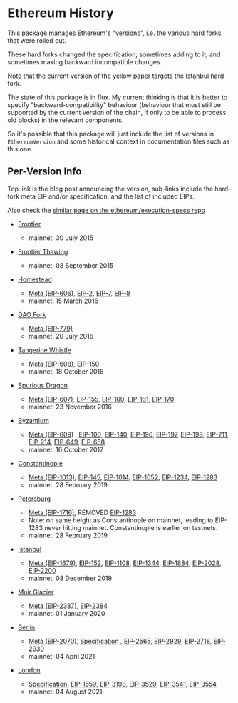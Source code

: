 # Ethereum History

This package manages Ethereum's "versions", i.e. the various hard forks that were rolled out.

These hard forks changed the specification, sometimes adding to it, and sometimes making backward
incompatible changes.

Note that the current version of the yellow paper targets the Istanbul hard fork.

The state of this package is in flux. My current thinking is that it is better to specify
"backward-compatibility" behaviour (behaviour that must still be supported by the current version
of the chain, if only to be able to process old blocks) in the relevant components.

So it's possible that this package will just include the list of versions in `EthereumVersion`
and some historical context in documentation files such as this one.

## Per-Version Info

Top link is the blog post announcing the version, sub-links include the hard-fork meta EIP and/or
specification, and the list of included EIPs.

Also check the [similar page on the ethereum/execution-specs repo](https://github.com/ethereum/execution-specs/blob/master/README.md)

- [Frontier](https://blog.ethereum.org/2015/07/22/frontier-is-coming-what-to-expect-and-how-to-prepare/)
    - mainnet: 30 July 2015

- [Frontier Thawing](https://blog.ethereum.org/2015/08/04/the-thawing-frontier/)
    - mainnet: 08 September 2015

- [Homestead](https://blog.ethereum.org/2016/02/29/homestead-release/)
  - [Meta (EIP-606)](https://eips.ethereum.org/EIPS/eip-606),
    [EIP-2](https://eips.ethereum.org/EIPS/eip-2),
    [EIP-7](https://eips.ethereum.org/EIPS/eip-7),
    [EIP-8](https://eips.ethereum.org/EIPS/eip-8)
  - mainnet: 15 March 2016

- [DAO Fork](https://blog.ethereum.org/2016/07/20/hard-fork-completed/)
  - [Meta (EIP-779)](https://eips.ethereum.org/EIPS/eip-779)
  - mainnet: 20 July 2016

- [Tangerine Whistle](https://blog.ethereum.org/2016/10/18/faq-upcoming-ethereum-hard-fork/)
  - [Meta (EIP-608)](https://eips.ethereum.org/EIPS/eip-608),
    [EIP-150](https://eips.ethereum.org/EIPS/eip-150)
  - mainnet: 18 October 2016

- [Spurious Dragon](https://blog.ethereum.org/2016/11/18/hard-fork-no-4-spurious-dragon/)
  - [Meta (EIP-607)](https://eips.ethereum.org/EIPS/eip-607),
    [EIP-155](https://eips.ethereum.org/EIPS//155),
    [EIP-160](https://eips.ethereum.org/EIPS//160),
    [EIP-161](https://eips.ethereum.org/EIPS//161),
    [EIP-170](https://eips.ethereum.org/EIPS//170)
  - mainnet: 23 November 2016

- [Byzantium](https://blog.ethereum.org/2017/10/12/byzantium-hf-announcement/)
  - [Meta (EIP-609)](https://eips.ethereum.org/EIPS/eip-609) ,
    [EIP-100](https://eips.ethereum.org/EIPS/100),
    [EIP-140](https://eips.ethereum.org/EIPS/140),
    [EIP-196](https://eips.ethereum.org/EIPS/196),
    [EIP-197](https://eips.ethereum.org/EIPS/197),
    [EIP-198](https://eips.ethereum.org/EIPS/198),
    [EIP-211](https://eips.ethereum.org/EIPS/211),
    [EIP-214](https://eips.ethereum.org/EIPS/214),
    [EIP-649](https://eips.ethereum.org/EIPS/649),
    [EIP-658](https://eips.ethereum.org/EIPS/658)
  - mainnet: 16 October 2017

- [Constantinople](https://blog.ethereum.org/2019/02/22/ethereum-constantinople-st-petersburg-upgrade-announcement/)
  - [Meta (EIP-1013)](https://eips.ethereum.org/EIPS/eip-1013),
    [EIP-145](https://eips.ethereum.org/EIPS/eip-145),
    [EIP-1014](https://eips.ethereum.org/EIPS/eip-1014),
    [EIP-1052](https://eips.ethereum.org/EIPS/eip-1052),
    [EIP-1234](https://eips.ethereum.org/EIPS/eip-1234),
    [EIP-1283](https://eips.ethereum.org/EIPS/eip-1283)
  - mainnet: 28 February 2019

- [Petersburg](https://blog.ethereum.org/2019/02/22/ethereum-constantinople-st-petersburg-upgrade-announcement/)
  - [Meta (EIP-1716)](https://eips.ethereum.org/EIPS/eip-1716),
    REMOVED [EIP-1283](https://eips.ethereum.org/EIPS/eip-1283)
  - Note: on same height as Constantinople on mainnet, leading to EIP-1283 never hitting mainnet.
    Constantinople is earlier on testnets.
  - mainnet: 28 February 2019

- [Istanbul](https://blog.ethereum.org/2019/11/20/ethereum-istanbul-upgrade-announcement/)
  - [Meta (EIP-1679)](https://eips.ethereum.org/EIPS/eip-1679),
    [EIP-152](https://eips.ethereum.org/EIPS/eip-152),
    [EIP-1108](https://eips.ethereum.org/EIPS/eip-1108),
    [EIP-1344](https://eips.ethereum.org/EIPS/eip-1344),
    [EIP-1884](https://eips.ethereum.org/EIPS/eip-1884),
    [EIP-2028](https://eips.ethereum.org/EIPS/eip-2028),
    [EIP-2200](https://eips.ethereum.org/EIPS/eip-2200)
  - mainnet: 08 December 2019

- [Muir Glacier](https://blog.ethereum.org/2019/12/23/ethereum-muir-glacier-upgrade-announcement/)
  - [Meta (EIP-2387)](https://eips.ethereum.org/EIPS/eip-2387),
    [EIP-2384](https://eips.ethereum.org/EIPS/eip-2384)
  - mainnet: 01 January 2020

- [Berlin](https://blog.ethereum.org/2021/03/08/ethereum-berlin-upgrade-announcement/)
  - [Meta (EIP-2070)](https://eips.ethereum.org/EIPS/eip-2070),
    [Specification](https://github.com/ethereum/eth1.0-specs/blob/master/network-upgrades/mainnet-upgrades/berlin.md) ,
    [EIP-2565](https://eips.ethereum.org/EIPS/eip-2565),
    [EIP-2929](https://eips.ethereum.org/EIPS/eip-2929),
    [EIP-2718](https://eips.ethereum.org/EIPS/eip-2718),
    [EIP-2930](https://eips.ethereum.org/EIPS/eip-2930)
  - mainnet: 04 April 2021

- [London](https://blog.ethereum.org/2021/07/15/london-mainnet-announcement/)
  - [Specification](https://github.com/ethereum/eth1.0-specs/blob/master/network-upgrades/mainnet-upgrades/london.md),
    [EIP-1559](https://eips.ethereum.org/EIPS/eip-1559),
    [EIP-3198](https://eips.ethereum.org/EIPS/eip-3198),
    [EIP-3529](https://eips.ethereum.org/EIPS/eip-3529),
    [EIP-3541](https://eips.ethereum.org/EIPS/eip-3541),
    [EIP-3554](https://eips.ethereum.org/EIPS/eip-3554)
  - mainnet: 04 August 2021
